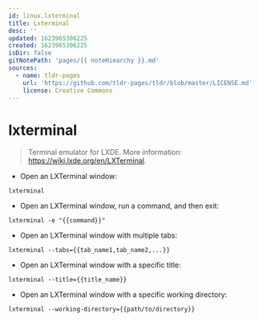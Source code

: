 ```yaml
---
id: linux.lxterminal
title: Lxterminal
desc: ''
updated: 1623965306225
created: 1623965306225
isDir: false
gitNotePath: 'pages/{{ noteHiearchy }}.md'
sources:
  - name: tldr-pages
    url: 'https://github.com/tldr-pages/tldr/blob/master/LICENSE.md'
    license: Creative Commons
---
```

# lxterminal

> Terminal emulator for LXDE.
> More information: <https://wiki.lxde.org/en/LXTerminal>.

- Open an LXTerminal window:

`lxterminal`

- Open an LXTerminal window, run a command, and then exit:

`lxterminal -e "{{command}}"`

- Open an LXTerminal window with multiple tabs:

`lxterminal --tabs={{tab_name1,tab_name2,...}}`

- Open an LXTerminal window with a specific title:

`lxterminal --title={{title_name}}`

- Open an LXTerminal window with a specific working directory:

`lxterminal --working-directory={{path/to/directory}}`

